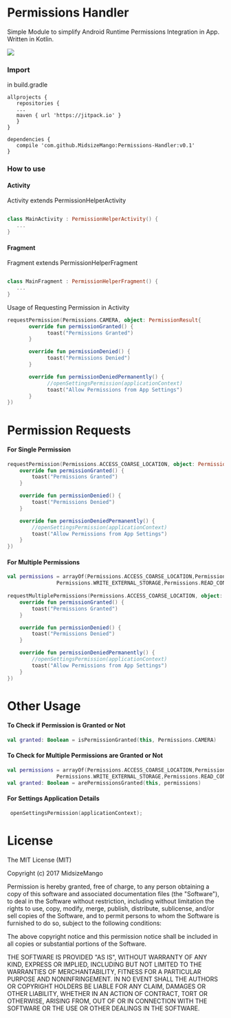 # Permissions Handler
Simple Module to simplify Android Runtime Permissions Integration in App. Written in Kotlin.

[![](https://jitpack.io/v/MidsizeMango/Permissions-Handler.svg)](https://jitpack.io/#MidsizeMango/Permissions-Handler)
### Import
in build.gradle

```
allprojects {
   repositories {
   ...
   maven { url 'https://jitpack.io' }
   }
}
```
```Gradle
dependencies {
   compile 'com.github.MidsizeMango:Permissions-Handler:v0.1'
}
```

### How to use

#### Activity

Activity extends PermissionHelperActivity

```Kotlin

class MainActivity : PermissionHelperActivity() {
   ...
}
```

#### Fragment

Fragment extends PermissionHelperFragment

```Kotlin

class MainFragment : PermissionHelperFragment() {
   ...
}
```
Usage of Requesting Permission in Activity

```Kotlin
requestPermission(Permissions.CAMERA, object: PermissionResult{
       override fun permissionGranted() {
             toast("Permissions Granted")
       }

       override fun permissionDenied() {
             toast("Permissions Denied")
       }

       override fun permissionDeniedPermanently() {
             //openSettingsPermission(applicationContext)
             toast("Allow Permissions from App Settings")
       }
})
```

# Permission Requests
#### For Single Permission

```Kotlin
requestPermission(Permissions.ACCESS_COARSE_LOCATION, object: PermissionResult{
    override fun permissionGranted() {
        toast("Permissions Granted")
    }

    override fun permissionDenied() {
        toast("Permissions Denied")
    }

    override fun permissionDeniedPermanently() {
        //openSettingsPermission(applicationContext)
        toast("Allow Permissions from App Settings")
    }
})
```

#### For Multiple Permissions

```Kotlin
val permissions = arrayOf(Permissions.ACCESS_COARSE_LOCATION,Permissions.READ_EXTERNAL_STORAGE,
                Permissions.WRITE_EXTERNAL_STORAGE,Permissions.READ_CONTACTS)
                
requestMultiplePermissions(Permissions.ACCESS_COARSE_LOCATION, object: PermissionResult{
    override fun permissionGranted() {
        toast("Permissions Granted")
    }

    override fun permissionDenied() {
        toast("Permissions Denied")
    }

    override fun permissionDeniedPermanently() {
        //openSettingsPermission(applicationContext)
        toast("Allow Permissions from App Settings")
    }
})
```


# Other Usage
#### To Check if Permission is Granted or Not

```Kotlin
val granted: Boolean = isPermissionGranted(this, Permissions.CAMERA)
```

#### To Check for Multiple Permissions are Granted or Not

```Kotlin
val permissions = arrayOf(Permissions.ACCESS_COARSE_LOCATION,Permissions.READ_EXTERNAL_STORAGE,
                Permissions.WRITE_EXTERNAL_STORAGE,Permissions.READ_CONTACTS)
val granted: Boolean = arePermissionsGranted(this, permissions)
```

#### For Settings Application Details
```Kotlin
 openSettingsPermission(applicationContext);
```

# License

The MIT License (MIT)

Copyright (c) 2017 MidsizeMango

Permission is hereby granted, free of charge, to any person obtaining a copy
of this software and associated documentation files (the "Software"), to deal
in the Software without restriction, including without limitation the rights
to use, copy, modify, merge, publish, distribute, sublicense, and/or sell
copies of the Software, and to permit persons to whom the Software is
furnished to do so, subject to the following conditions:

The above copyright notice and this permission notice shall be included in all
copies or substantial portions of the Software.

THE SOFTWARE IS PROVIDED "AS IS", WITHOUT WARRANTY OF ANY KIND, EXPRESS OR
IMPLIED, INCLUDING BUT NOT LIMITED TO THE WARRANTIES OF MERCHANTABILITY,
FITNESS FOR A PARTICULAR PURPOSE AND NONINFRINGEMENT. IN NO EVENT SHALL THE
AUTHORS OR COPYRIGHT HOLDERS BE LIABLE FOR ANY CLAIM, DAMAGES OR OTHER
LIABILITY, WHETHER IN AN ACTION OF CONTRACT, TORT OR OTHERWISE, ARISING FROM,
OUT OF OR IN CONNECTION WITH THE SOFTWARE OR THE USE OR OTHER DEALINGS IN THE
SOFTWARE.
